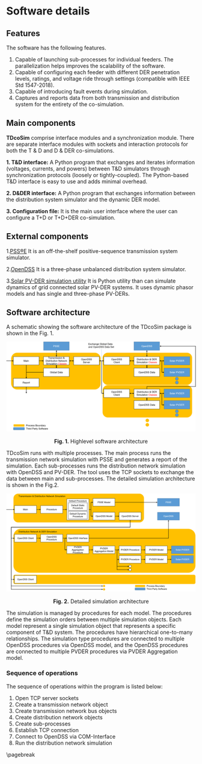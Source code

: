 # Software details

## Features

The software has the following features.

1. Capable of launching sub-processes for individual feeders. The parallelization helps improves the scalability of the software.
2. Capable of configuring each feeder with different DER penetration levels, ratings, and voltage ride through settings (compatible with IEEE Std 1547-2018).
3. Capable of introducing fault events during simulation.
4. Captures and reports data from both transmission and distribution system for the entirety of the co-simulation.

## Main components

**TDcoSim** comprise interface modules and a synchronization module. There are separate interface modules with sockets and interaction protocols for both the T & D and D & DER co-simulations.

**1. T&D interface:**
A Python program that exchanges and iterates information (voltages, currents, and powers) between T&D simulators through synchronization protocols (loosely or tightly-coupled). The Python-based T&D interface is easy to use and adds minimal overhead. 

**2. D&DER interface:**
A Python program that exchanges information between the distribution system simulator and the dynamic DER model.

**3. Configuration file:**
It is the main user interface where the user can configure a T+D or T+D+DER co-simulation.

## External components
1.[PSS®E](https://new.siemens.com/global/en/products/energy/services/transmission-distribution-smart-grid/consulting-and-planning/pss-software/pss-e.html)
It is an off-the-shelf positive-sequence transmission system simulator. 

2.[OpenDSS](https://www.epri.com/#/pages/sa/opendss)
It is a three-phase unbalanced distribution system simulator.

3.[Solar PV-DER simulation utility](https://github.com/sibyjackgrove/SolarPV-DER-simulation-utility)
It is Python utility than can simulate dynamics of grid connected solar PV-DER systems. It uses dynamic phasor models and has single and three-phase PV-DERs. 

## Software architecture
A schematic showing the software architecture of the TDcoSim package is shown in the Fig. 1.

![highlevel software architecture](images/highlevel_software_architecture.png)
<p align="center">
  <strong>Fig. 1.</strong> Highlevel software architecture
</p>

TDcoSim runs with multiple processes. The main process runs the transmission network simulation with PSSE and generates a report of the simulation. Each sub-processes runs the distribution network simulation with OpenDSS and PV-DER. The tool uses the TCP sockets to exchange the data between main and sub-processes. The detailed simulation architecture is shown in the Fig.2.

![detail simulation architecture](images/simulation_architecture.png)
<p align="center">
  <strong>Fig. 2.</strong> Detailed simulation architecture
</p>

The simulation is managed by procedures for each model. The procedures define the simulation orders between multiple simulation objects. Each model represent a single simulation object that represents a specific component of T&D system. The procedures have hierarchical one-to-many relationships. The simulation type procedures are connected to multiple OpenDSS procedures via OpenDSS model, and the OpenDSS procedures are connected to multiple PVDER procedures via PVDER Aggregation model.

### Sequence of operations

The sequence of operations within the program is listed below:

1. Open TCP server sockets
2. Create a transmission network object
3. Create transmission network bus objects
4. Create distribution network objects
5. Create sub-processes
6. Establish TCP connection
7. Connect to OpenDSS via COM-Interface
8. Run the distribution network simulation

\pagebreak